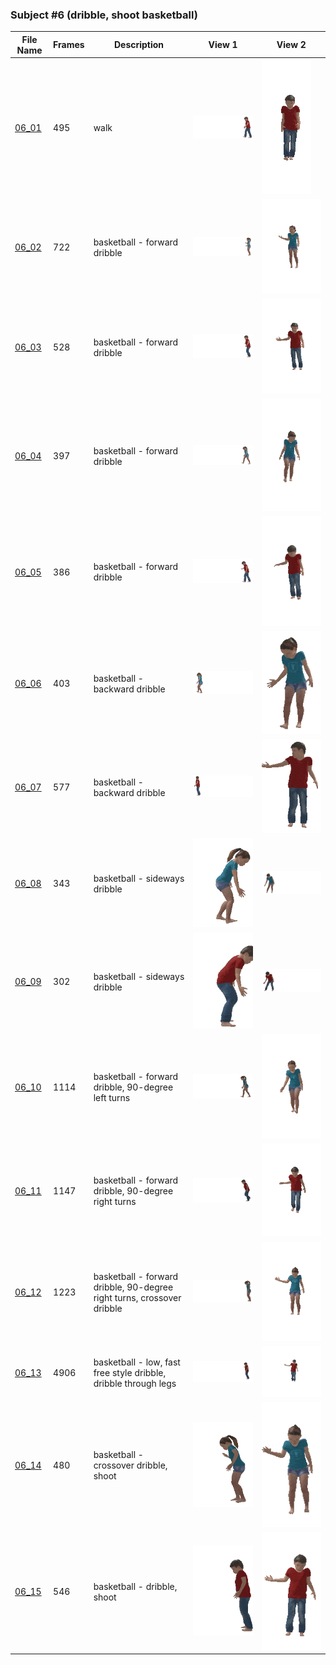 ### Subject #6 (dribble, shoot basketball)
|File Name|Frames|Description|View 1|View 2|
|-|-|-|-|-|
|[06_01](https://github.com/Shriinivas/cmubvh/raw/main/Sequence-001-009/06/Data/06_01.zip)|495|walk|<img src="https://github.com/Shriinivas/cmubvhgifs/blob/main/Sequence-001-009/06/06_01_0.gif"/>|<img src="https://github.com/Shriinivas/cmubvhgifs/blob/main/Sequence-001-009/06/06_01_1.gif"/>|
|[06_02](https://github.com/Shriinivas/cmubvh/raw/main/Sequence-001-009/06/Data/06_02.zip)|722|basketball - forward dribble|<img src="https://github.com/Shriinivas/cmubvhgifs/blob/main/Sequence-001-009/06/06_02_0.gif"/>|<img src="https://github.com/Shriinivas/cmubvhgifs/blob/main/Sequence-001-009/06/06_02_1.gif"/>|
|[06_03](https://github.com/Shriinivas/cmubvh/raw/main/Sequence-001-009/06/Data/06_03.zip)|528|basketball - forward dribble|<img src="https://github.com/Shriinivas/cmubvhgifs/blob/main/Sequence-001-009/06/06_03_0.gif"/>|<img src="https://github.com/Shriinivas/cmubvhgifs/blob/main/Sequence-001-009/06/06_03_1.gif"/>|
|[06_04](https://github.com/Shriinivas/cmubvh/raw/main/Sequence-001-009/06/Data/06_04.zip)|397|basketball - forward dribble|<img src="https://github.com/Shriinivas/cmubvhgifs/blob/main/Sequence-001-009/06/06_04_0.gif"/>|<img src="https://github.com/Shriinivas/cmubvhgifs/blob/main/Sequence-001-009/06/06_04_1.gif"/>|
|[06_05](https://github.com/Shriinivas/cmubvh/raw/main/Sequence-001-009/06/Data/06_05.zip)|386|basketball - forward dribble|<img src="https://github.com/Shriinivas/cmubvhgifs/blob/main/Sequence-001-009/06/06_05_0.gif"/>|<img src="https://github.com/Shriinivas/cmubvhgifs/blob/main/Sequence-001-009/06/06_05_1.gif"/>|
|[06_06](https://github.com/Shriinivas/cmubvh/raw/main/Sequence-001-009/06/Data/06_06.zip)|403|basketball - backward dribble|<img src="https://github.com/Shriinivas/cmubvhgifs/blob/main/Sequence-001-009/06/06_06_0.gif"/>|<img src="https://github.com/Shriinivas/cmubvhgifs/blob/main/Sequence-001-009/06/06_06_1.gif"/>|
|[06_07](https://github.com/Shriinivas/cmubvh/raw/main/Sequence-001-009/06/Data/06_07.zip)|577|basketball - backward dribble|<img src="https://github.com/Shriinivas/cmubvhgifs/blob/main/Sequence-001-009/06/06_07_0.gif"/>|<img src="https://github.com/Shriinivas/cmubvhgifs/blob/main/Sequence-001-009/06/06_07_1.gif"/>|
|[06_08](https://github.com/Shriinivas/cmubvh/raw/main/Sequence-001-009/06/Data/06_08.zip)|343|basketball - sideways dribble|<img src="https://github.com/Shriinivas/cmubvhgifs/blob/main/Sequence-001-009/06/06_08_0.gif"/>|<img src="https://github.com/Shriinivas/cmubvhgifs/blob/main/Sequence-001-009/06/06_08_1.gif"/>|
|[06_09](https://github.com/Shriinivas/cmubvh/raw/main/Sequence-001-009/06/Data/06_09.zip)|302|basketball - sideways dribble|<img src="https://github.com/Shriinivas/cmubvhgifs/blob/main/Sequence-001-009/06/06_09_0.gif"/>|<img src="https://github.com/Shriinivas/cmubvhgifs/blob/main/Sequence-001-009/06/06_09_1.gif"/>|
|[06_10](https://github.com/Shriinivas/cmubvh/raw/main/Sequence-001-009/06/Data/06_10.zip)|1114|basketball - forward dribble, 90-degree left turns|<img src="https://github.com/Shriinivas/cmubvhgifs/blob/main/Sequence-001-009/06/06_10_0.gif"/>|<img src="https://github.com/Shriinivas/cmubvhgifs/blob/main/Sequence-001-009/06/06_10_1.gif"/>|
|[06_11](https://github.com/Shriinivas/cmubvh/raw/main/Sequence-001-009/06/Data/06_11.zip)|1147|basketball - forward dribble, 90-degree right turns|<img src="https://github.com/Shriinivas/cmubvhgifs/blob/main/Sequence-001-009/06/06_11_0.gif"/>|<img src="https://github.com/Shriinivas/cmubvhgifs/blob/main/Sequence-001-009/06/06_11_1.gif"/>|
|[06_12](https://github.com/Shriinivas/cmubvh/raw/main/Sequence-001-009/06/Data/06_12.zip)|1223|basketball - forward dribble, 90-degree right turns, crossover dribble|<img src="https://github.com/Shriinivas/cmubvhgifs/blob/main/Sequence-001-009/06/06_12_0.gif"/>|<img src="https://github.com/Shriinivas/cmubvhgifs/blob/main/Sequence-001-009/06/06_12_1.gif"/>|
|[06_13](https://github.com/Shriinivas/cmubvh/raw/main/Sequence-001-009/06/Data/06_13.zip)|4906|basketball - low, fast free style dribble, dribble through legs|<img src="https://github.com/Shriinivas/cmubvhgifs/blob/main/Sequence-001-009/06/06_13_0.gif"/>|<img src="https://github.com/Shriinivas/cmubvhgifs/blob/main/Sequence-001-009/06/06_13_1.gif"/>|
|[06_14](https://github.com/Shriinivas/cmubvh/raw/main/Sequence-001-009/06/Data/06_14.zip)|480|basketball - crossover dribble, shoot|<img src="https://github.com/Shriinivas/cmubvhgifs/blob/main/Sequence-001-009/06/06_14_0.gif"/>|<img src="https://github.com/Shriinivas/cmubvhgifs/blob/main/Sequence-001-009/06/06_14_1.gif"/>|
|[06_15](https://github.com/Shriinivas/cmubvh/raw/main/Sequence-001-009/06/Data/06_15.zip)|546|basketball - dribble, shoot|<img src="https://github.com/Shriinivas/cmubvhgifs/blob/main/Sequence-001-009/06/06_15_0.gif"/>|<img src="https://github.com/Shriinivas/cmubvhgifs/blob/main/Sequence-001-009/06/06_15_1.gif"/>|

